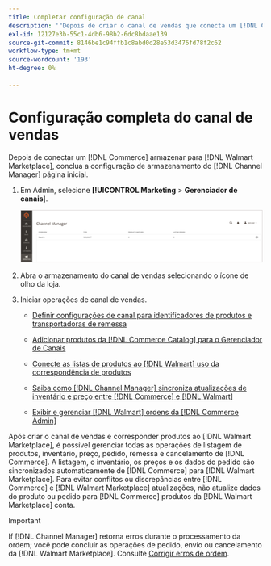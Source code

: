```yaml
---
title: Completar configuração de canal
description: '"Depois de criar o canal de vendas que conecta um [!DNL Commerce] Armazenar exibição para [!DNL Walmart Marketplace], abra o canal e conclua a configuração do canal. Em seguida, inicie o processo para adicionar produtos, gerenciar listas, inventário, preços e pedidos de [!DNL Channel Manager]."'
exl-id: 12127e3b-55c1-4db6-98b2-6dc8bdaae139
source-git-commit: 8146be1c94ffb1c8abd0d28e53d3476fd78f2c62
workflow-type: tm+mt
source-wordcount: '193'
ht-degree: 0%

---
```


# Configuração completa do canal de vendas

Depois de conectar um [!DNL Commerce] armazenar para [!DNL Walmart Marketplace], conclua a configuração de armazenamento do [!DNL Channel Manager] página inicial.

1. Em Admin, selecione **[!UICONTROL Marketing** > **Gerenciador de canais**].

   ![Gerenciar armazenamentos do gerenciador de canais](assets/channel-manager-setup-first-store.png)

1. Abra o armazenamento do canal de vendas selecionando o ícone de olho da loja.

1. Iniciar operações de canal de vendas.

   - [Definir configurações de canal para identificadores de produtos e transportadoras de remessa](settings-overview.md)

   - [Adicionar produtos da [!DNL Commerce Catalog] para o Gerenciador de Canais](add-products-to-channel-store.md)

   - [Conecte as listas de produtos ao [!DNL Walmart] uso da correspondência de produtos](connect-listings-to-marketplace.md)

   - [Saiba como [!DNL Channel Manager] sincroniza atualizações de inventário e preço entre [!DNL Commerce] e [!DNL Walmart]](inventory-and-price-updates.md)

   - [Exibir e gerenciar [!DNL Walmart] ordens da [!DNL Commerce Admin]](manage-orders.md)

Após criar o canal de vendas e corresponder produtos ao [!DNL Walmart Marketplace], é possível gerenciar todas as operações de listagem de produtos, inventário, preço, pedido, remessa e cancelamento de [!DNL Commerce]. A listagem, o inventário, os preços e os dados do pedido são sincronizados automaticamente de [!DNL Commerce] para [!DNL Walmart Marketplace]. Para evitar conflitos ou discrepâncias entre [!DNL Commerce] e [!DNL Walmart Marketplace] atualizações, não atualize dados do produto ou pedido para [!DNL Commerce] produtos da [!DNL Walmart Marketplace] conta.

>[!IMPORTANT]
>
>If [!DNL Channel Manager] retorna erros durante o processamento da ordem; você pode concluir as operações de pedido, envio ou cancelamento da [!DNL Walmart Marketplace]. Consulte [Corrigir erros de ordem](process-orders.md#fix-order-errors).
